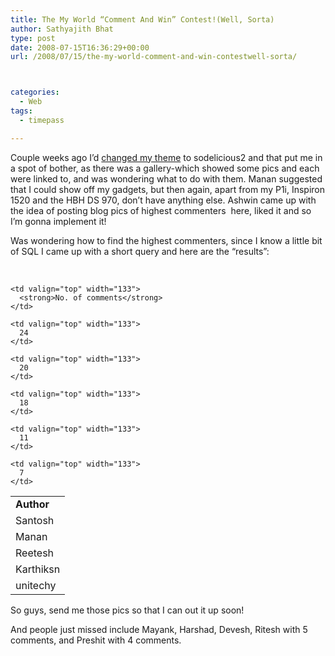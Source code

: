 ```yaml
---
title: The My World “Comment And Win” Contest!(Well, Sorta)
author: Sathyajith Bhat
type: post
date: 2008-07-15T16:36:29+00:00
url: /2008/07/15/the-my-world-comment-and-win-contestwell-sorta/



categories:
  - Web
tags:
  - timepass

---
```

Couple weeks ago I’d <a href="https://sathyabh.at/2008/07/01/my-world-gets-spiffier/" target="_blank">changed my theme</a> to sodelicious2 and that put me in a spot of bother, as there was a gallery-which showed some pics and each were linked to, and was wondering what to do with them. Manan suggested that I could show off my gadgets, but then again, apart from my P1i, Inspiron 1520 and the HBH DS 970, don’t have anything else. Ashwin came up with the idea of posting blog pics of highest commenters&#160; here, liked it and so I’m gonna implement it!

</p> 

Was wondering how to find the highest commenters, since I know a little bit of SQL I came up with a short query and here are the “results”:</p> 

<!--more-->

&#160;

<table cellspacing="0" cellpadding="2" width="206" border="0">
  <tr>
    <td valign="top" width="71">
      <strong>Author</strong>
    </td>
    
    <td valign="top" width="133">
      <strong>No. of comments</strong>
    </td>
  </tr>
  
  <tr>
    <td valign="top" width="71">
      Santosh
    </td>
    
    <td valign="top" width="133">
      24
    </td>
  </tr>
  
  <tr>
    <td valign="top" width="71">
      Manan
    </td>
    
    <td valign="top" width="133">
      20
    </td>
  </tr>
  
  <tr>
    <td valign="top" width="71">
      Reetesh
    </td>
    
    <td valign="top" width="133">
      18
    </td>
  </tr>
  
  <tr>
    <td valign="top" width="71">
      Karthiksn
    </td>
    
    <td valign="top" width="133">
      11
    </td>
  </tr>
  
  <tr>
    <td valign="top" width="71">
      unitechy
    </td>
    
    <td valign="top" width="133">
      7
    </td>
  </tr>
</table>

So guys, send me those pics so that I can out it up soon!

And people just missed include Mayank, Harshad, Devesh, Ritesh with 5 comments, and Preshit with 4 comments.</p> </p> </p> 
